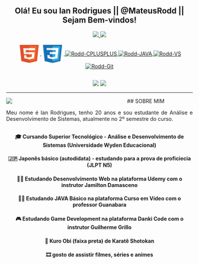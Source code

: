  <div align="center"> 
 <h2>Olá! Eu sou Ian Rodrigues || @MateusRodd || Sejam Bem-vindos!</h2>
 </div>
 <div align="center">
  <a href="https://github.com/MateusRodd">
  <img height="150em" src="https://github-readme-stats.vercel.app/api?username=IanMattRodd&show_icons=true&theme=tokyonight&include_all_commits=true&count_private=true"/>
  <img height="150em" src="https://github-readme-stats.vercel.app/api/top-langs/?username=IanMattRodd&layout=compact&langs_count=7&theme=tokyonight"/>
</div>
 
<div style="display: inline_block" align="center"><br>
  <img align="center" alt="Rodd-HTML" height="50" width="60" src="https://raw.githubusercontent.com/devicons/devicon/master/icons/html5/html5-original.svg">
  <img align="center" alt="Rodd-CSS" height="50" width="60" src="https://raw.githubusercontent.com/devicons/devicon/master/icons/css3/css3-original.svg">
  <img align="center" alt="Rodd-CPLUSPLUS" height="50" width="60" src="https://icongr.am/devicon/cplusplus-original.svg">
  <img align="center" alt="Rodd-JAVA" height="50" width="60" src="https://cdn.jsdelivr.net/gh/devicons/devicon/icons/java/java-original.svg">
  <img align="center" alt="Rodd-VS" height="50" width="60" src="https://cdn.jsdelivr.net/gh/devicons/devicon/icons/vscode/vscode-original.svg">
  <img aligh="center" valign="bottom" alt="Rodd-Git" height="50" width="60" src="https://cdn.jsdelivr.net/gh/devicons/devicon/icons/git/git-original.svg">
  <!--<img align="center" alt="Rafa-Js" height="30" width="40" src="https://raw.githubusercontent.com/devicons/devicon/master/icons/javascript/javascript-plain.svg">-->
   
  ##

<div> 
 
   <!-- <a href="https://www.linkedin.com/in/mateusrodd/" target="_blank"><img src="https://img.shields.io/badge/-LinkedIn-%230077B5?style=for-the-badge&logo=linkedin&logoColor=white" target="_blank"></a> -->
  <a href="https://github.com/MateusRodd" target="_blank"><img src="https://img.shields.io/badge/GitHub-100000?style=for-the-badge&logo=github&logoColor=white" target="_blank"></a>
 <a href = "mailto:mateusroddi@gmail.com"><img src="https://img.shields.io/badge/-Gmail-%23333?style=for-the-badge&logo=gmail&logoColor=white" target="_blank"></a>
  <!-- <a href="https://twitter.com/Mateus_Rodd" target="_blank"><img src="https://img.shields.io/badge/Twitter-1DA1F2?style=for-the-badge&logo=twitter&logoColor=white" target="_blank"></a> -->
  <!-- <a href="https://www.instagram.com/mateus_rodd/" target="_blank"><img src="https://img.shields.io/badge/-Instagram-%23E4405F?style=for-the-badge&logo=instagram&logoColor=white" target="_blank"></a> -->
</div>
<hr>
 ## SOBRE MIM
 <img align="left" width="250" src="https://avatars.githubusercontent.com/u/86446951?v=4">
 
<p align="justify">Meu nome é Ian Rodrigues, tenho 20 anos e sou estudante de Análise e Desenvolvimento de Sistemas, atualmente no 2º semestre do curso.</p>


  ##
 
 #### 🎓 Cursando Superior Tecnológico - Análise e Desenvolvimento de Sistemas (Universidade Wyden Educacional) 
 #### 🇯🇵 Japonês básico (autodidata) - estudando para a prova de proficiecia (JLPT N5)
 #### 👨‍🎓 Estudando Desenvolvimento Web na plataforma Udemy com o instrutor Jamilton Damasceno
 #### 👨‍🎓 Estudando JAVA Básico na plataforma Curso em Vídeo com o professor Guanabara
 #### 🎮 Estudando Game Development na plataforma Danki Code com o instrutor Guilherme Grillo
 #### 🥋 Kuro Obi (faixa preta) de Karatê Shotokan
 #### 🎞️ gosto de assistir filmes, séries e animes
